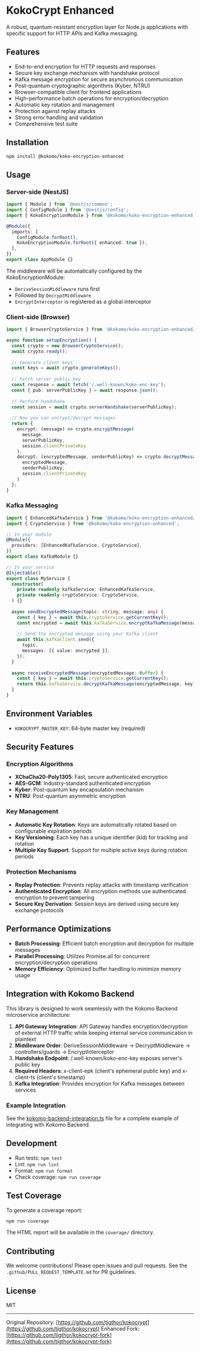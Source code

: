# KokoCrypt Enhanced

A robust, quantum-resistant encryption layer for Node.js applications with specific support for HTTP APIs and Kafka messaging.

## Features

- End-to-end encryption for HTTP requests and responses
- Secure key exchange mechanism with handshake protocol
- Kafka message encryption for secure asynchronous communication
- Post-quantum cryptographic algorithms (Kyber, NTRU)
- Browser-compatible client for frontend applications
- High-performance batch operations for encryption/decryption
- Automatic key rotation and management
- Protection against replay attacks
- Strong error handling and validation
- Comprehensive test suite

## Installation

```bash
npm install @kokomo/koko-encryption-enhanced
```

## Usage

### Server-side (NestJS)

```typescript
import { Module } from '@nestjs/common';
import { ConfigModule } from '@nestjs/config';
import { KokoEncryptionModule } from '@kokomo/koko-encryption-enhanced';

@Module({
  imports: [
    ConfigModule.forRoot(),
    KokoEncryptionModule.forRoot({ enhanced: true }),
  ],
})
export class AppModule {}
```

The middleware will be automatically configured by the KokoEncryptionModule:
- `DeriveSessionMiddleware` runs first
- Followed by `DecryptMiddleware`
- `EncryptInterceptor` is registered as a global interceptor

### Client-side (Browser)

```typescript
import { BrowserCryptoService } from '@kokomo/koko-encryption-enhanced/browser';

async function setupEncryption() {
  const crypto = new BrowserCryptoService();
  await crypto.ready();
  
  // Generate client keys
  const keys = await crypto.generateKeys();
  
  // Fetch server public key
  const response = await fetch('/.well-known/koko-enc-key');
  const { pub: serverPublicKey } = await response.json();
  
  // Perform handshake
  const session = await crypto.serverHandshake(serverPublicKey);
  
  // Now you can encrypt/decrypt messages
  return {
    encrypt: (message) => crypto.encryptMessage(
      message,
      serverPublicKey,
      session.clientPrivateKey
    ),
    decrypt: (encryptedMessage, senderPublicKey) => crypto.decryptMessage(
      encryptedMessage,
      senderPublicKey,
      session.clientPrivateKey
    )
  };
}
```

### Kafka Messaging

```typescript
import { EnhancedKafkaService } from '@kokomo/koko-encryption-enhanced/kafka';
import { CryptoService } from '@kokomo/koko-encryption-enhanced';

// In your module
@Module({
  providers: [EnhancedKafkaService, CryptoService],
})
export class KafkaModule {}

// In your service
@Injectable()
export class MyService {
  constructor(
    private readonly kafkaService: EnhancedKafkaService,
    private readonly cryptoService: CryptoService,
  ) {}
  
  async sendEncryptedMessage(topic: string, message: any) {
    const { key } = await this.cryptoService.getCurrentKey();
    const encrypted = await this.kafkaService.encryptKafkaMessage(message, key);
    
    // Send the encrypted message using your Kafka client
    await this.kafkaClient.send({
      topic,
      messages: [{ value: encrypted }],
    });
  }
  
  async receiveEncryptedMessage(encryptedMessage: Buffer) {
    const { key } = await this.cryptoService.getCurrentKey();
    return this.kafkaService.decryptKafkaMessage(encryptedMessage, key);
  }
}
```

## Environment Variables

- `KOKOCRYPT_MASTER_KEY`: 64-byte master key (required)

## Security Features

### Encryption Algorithms

- **XChaCha20-Poly1305**: Fast, secure authenticated encryption
- **AES-GCM**: Industry-standard authenticated encryption
- **Kyber**: Post-quantum key encapsulation mechanism
- **NTRU**: Post-quantum asymmetric encryption

### Key Management

- **Automatic Key Rotation**: Keys are automatically rotated based on configurable expiration periods
- **Key Versioning**: Each key has a unique identifier (kid) for tracking and rotation
- **Multiple Key Support**: Support for multiple active keys during rotation periods

### Protection Mechanisms

- **Replay Protection**: Prevents replay attacks with timestamp verification
- **Authenticated Encryption**: All encryption methods use authenticated encryption to prevent tampering
- **Secure Key Derivation**: Session keys are derived using secure key exchange protocols

## Performance Optimizations

- **Batch Processing**: Efficient batch encryption and decryption for multiple messages
- **Parallel Processing**: Utilizes Promise.all for concurrent encryption/decryption operations
- **Memory Efficiency**: Optimized buffer handling to minimize memory usage

## Integration with Kokomo Backend

This library is designed to work seamlessly with the Kokomo Backend microservice architecture:

1. **API Gateway Integration**: API Gateway handles encryption/decryption of external HTTP traffic while keeping internal service communication in plaintext
2. **Middleware Order**: DeriveSessionMiddleware → DecryptMiddleware → controllers/guards → EncryptInterceptor
3. **Handshake Endpoint**: /.well-known/koko-enc-key exposes server's public key
4. **Required Headers**: x-client-epk (client's ephemeral public key) and x-client-ts (client's timestamp)
5. **Kafka Integration**: Provides encryption for Kafka messages between services

### Example Integration

See the [kokomo-backend-integration.ts](./examples/kokomo-backend-integration.ts) file for a complete example of integrating with Kokomo Backend.

## Development

- Run tests: `npm test`
- Lint: `npm run lint`
- Format: `npm run format`
- Check coverage: `npm run coverage`

## Test Coverage

To generate a coverage report:

```bash
npm run coverage
```

The HTML report will be available in the `coverage/` directory.

## Contributing

We welcome contributions! Please open issues and pull requests. See the `.github/PULL_REQUEST_TEMPLATE.md` for PR guidelines.

## License

MIT

---

Original Repository: [https://github.com/tigthor/kokocrypt](https://github.com/tigthor/kokocrypt)
Enhanced Fork: [https://github.com/tigthor/kokocrypt-fork](https://github.com/tigthor/kokocrypt-fork)
